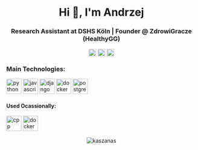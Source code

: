 <h1 align="center">Hi 👋, I'm Andrzej</h1>
<h3 align="center">Research Assistant at DSHS Köln | Founder @ ZdrowiGracze (HealthyGG)</h3>

<p align="center">
<a href="https://www.linkedin.com/in/andrzej-bialecki/" target="blank"><img align="center" src="https://cdn.jsdelivr.net/npm/simple-icons@3.0.1/icons/linkedin.svg" alt="linkedin-andrzej-bialecki" height="20" width="20" /></a>
<a href="https://twitter.com/Kaszanas" target="blank"><img align="center" src="https://cdn.jsdelivr.net/npm/simple-icons@3.0.1/icons/twitter.svg" alt="twitter-kaszanas" height="20" width="20" /></a>
<a href="https://www.instagram.com/kaszanas/" target="blank"><img align="center" src="https://cdn.jsdelivr.net/npm/simple-icons@3.0.1/icons/instagram.svg" alt="instagram-kaszanas" height="20" width="20" /></a>

<br/>

### Main Technologies:
<!-- Python -->
<img src="https://devicons.github.io/devicon/devicon.git/icons/python/python-original.svg" alt="python" width="40" height="40"/>
<!-- JavaScript -->
<img src="https://devicon.dev/devicon.git/icons/javascript/javascript-original.svg" alt="javascript" width="40" height="40"/>
<!-- Python Django -->
<img src="https://devicon.dev/devicon.git/icons/django/django-original.svg" alt="django" width="40" height="40"/>
<!-- Docker -->
<img src="https://devicons.github.io/devicon/devicon.git/icons/docker/docker-original-wordmark.svg" alt="docker" width="40" height="40"/>
<!-- PostgreSQL -->
<img src="https://devicon.dev/devicon.git/icons/postgresql/postgresql-original.svg" alt="postgres" width="40" height="40"/>


#### Used Ocassionally:
<!-- C++ -->
<img src="https://devicon.dev/devicon.git/icons/cplusplus/cplusplus-original.svg" alt="cpp" width="40" height="40"/>
<!-- Golang -->
<img src="https://devicon.dev/devicon.git/icons/go/go-original.svg" alt="docker" width="40" height="40"/>


<p align="center"> <img src=https://github-readme-stats.vercel.app/api?username=kaszanas&show_icons=true alt="kaszanas" /> </p>